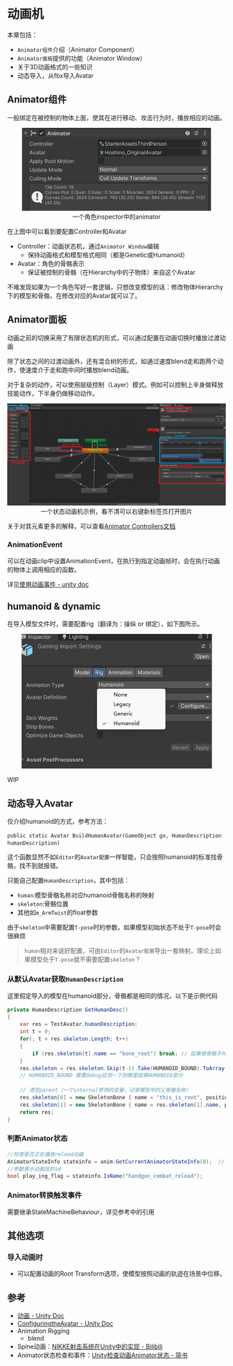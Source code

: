 # 动画机

本章包括：
- `Animator组件`介绍（Animator Component）
- `Animator面板`提供的功能（Animator Window）
- 关于3D动画格式的一些知识
- 动态导入，从fbx导入Avatar

## Animator组件

一般绑定在被控制的物体上面，使其在进行移动、攻击行为时，播放相应的动画。

<center><img  src="../img/animator-1.png" /></center>

<center>一个角色inspector中的animator</center>

在上图中可以看到要配置Controller和Avatar
- Controller：动画状态机，通过`Animator Window`编辑
    - 保持动画格式和模型格式相同（都是Genetic或Humanoid）
- Avatar：角色的骨骼表示
    - 保证被控制的骨骼（在Hierarchy中的子物体）来自这个Avatar

不难发现如果为一个角色写好一套逻辑，只想改变模型的话：修改物体Hierarchy下的模型和骨骼，在修改对应的Avatar就可以了。

## Animator面板

动画之前的切换采用了有限状态机的形式，可以通过配置在动画切换时播放过渡动画

除了状态之间的过渡动画外，还有混合树的形式，如通过速度blend走和跑两个动作，使速度介于走和跑中间时播放blend动画。

对于复杂的动作，可以使用层级控制（Layer）模式。例如可以控制上半身做释放技能动作，下半身仍做移动动作。

<center><img  src="../img/animator-2.png" /></center>

<center>一个状态动画机示例，看不清可以右键新标签页打开图片</center>

关于对其元素更多的解释，可以查看[Animator Controllers文档](https://docs.unity3d.com/cn/current/Manual/AnimatorControllers.html)

### AnimationEvent

可以在动画clip中设置AnimationEvent，在执行到指定动画帧时，会在执行动画的物体上调用相应的函数。

详见[使用动画事件 - unity doc](https://docs.unity3d.com/cn/2021.3/Manual/script-AnimationWindowEvent.html)

## humanoid & dynamic

在导入模型文件时，需要配置rig（翻译为：操纵 or 绑定），如下图所示。

<center><img  src="../img/animator-3.png" /></center>

WIP

## 动态导入Avatar

仅介绍humanoid的方式，参考方法：

`public static Avatar BuildHumanAvatar(GameObject go, HumanDescription humanDescription)`

这个函数显然不如`Editor`的`Avatar配置`一样智能，只会按照humanoid的标准找骨骼，找不到就报错。

只能自己配置`HumanDescription`，其中包括：
- `human`:模型骨骼名称对应humanoid骨骼名称的映射
- `skeleton`:骨骼位置
- 其他如`m_ArmTwist`的float参数

由于`skeleton`中需要配置`T-pose`时的参数，如果模型初始状态不处于`T-pose`时会很麻烦
> `human`相对来说好配置，可由`Editor`的`Avatar配置`导出一套映射。理论上如果模型处于`T-pose`就不需要配置`skeleton`？

### 从默认Avatar获取`HumanDescription`

这里假定导入的模型在humanoid部分，骨骼都是相同的情况，以下是示例代码

```cs
private HumanDescription GetHumanDesc()
{
    var res = TestAvatar.humanDescription;
    int t = 0;
    for(; t < res.skeleton.Length; t++)
    {
        if (res.skeleton[t].name == "bone_root") break; // 如果根骨骼不叫"bone_root"也要改一下
    }
    res.skeleton = res.skeleton.Skip(t-1).Take(HUMANOID_BOUND).ToArray(); // 保留mesh根当作根，我也不知道为什么要这样，反正这样是对的
    // HUMANOID_BOUND 需要debug目测一下到哪里结束HUMANOID部分

    // 清空parent（一个internal修饰的变量，记录模型中的父骨骼名称）
    res.skeleton[0] = new SkeletonBone { name = "this_is_root", position = res.skeleton[0].position, rotation = res.skeleton[0].rotation, scale = res.skeleton[0].scale };
    res.skeleton[1] = new SkeletonBone { name = res.skeleton[1].name, position = res.skeleton[1].position, rotation = res.skeleton[1].rotation, scale = res.skeleton[1].scale };
    return res;
}
```

### 判断Animator状态
```cs
//检查是否正在播放reload动画
AnimatorStateInfo stateinfo = anim.GetCurrentAnimatorStateInfo(0);  // 从0开始计数
//参数表示动画层的id
bool play_ing_flag = stateinfo.IsName("handgun_combat_reload");
```

### Animator转换触发事件

需要继承StateMachineBehaviour，详见参考中的引用

## 其他选项

 

### 导入动画时

- 可以配置动画的Root Transform选项，使模型按照动画的轨迹在场景中位移。

## 参考
- [动画 - Unity Doc](https://docs.unity3d.com/cn/current/Manual/AnimationSection.html)
- [ConfiguringtheAvatar - Unity Doc](https://docs.unity3d.com/Manual/ConfiguringtheAvatar.html)
- Animation Rigging
    - blend
- Spine动画：[NIKKE射击系统在Unity中的实现 - Bilibili](https://www.bilibili.com/video/BV1Hz4y1F75i)
- Animator状态检查和事件：[Unity检查动画Animator状态 - 简书](https://www.jianshu.com/p/a4379937f8c3)